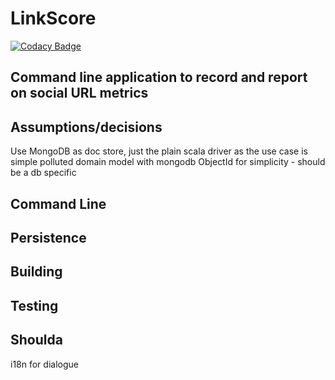 # LinkScore

[![Codacy Badge](https://api.codacy.com/project/badge/Grade/b4025f317a524af9966e4ef063580ad8)](https://app.codacy.com/manual/sothach/linkscores?utm_source=github.com&utm_medium=referral&utm_content=sothach/linkscores&utm_campaign=Badge_Grade_Dashboard)

## Command line application to record and report on social URL metrics

## Assumptions/decisions
Use MongoDB as doc store, just the plain scala driver as the use case is simple
polluted domain model with mongodb ObjectId for simplicity - should be a db specific

## Command Line

## Persistence

## Building

## Testing

## Shoulda
i18n for dialogue